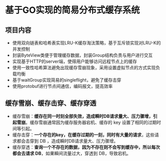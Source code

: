 # 基于GO实现的简易分布式缓存系统

## 项目内容
- 使用双向链表和哈希表实现LRU-K缓存淘汰策略，基于互斥锁实现对LRU-K的并发控制
- 封装ByteView类便于管理缓存数据，封装Group结构负责与用户进行交互
- 实现基于HTTP的server端，使得用户能够访问远程节点上的缓存
- 使用一致性哈希算法避免出现缓存雪崩现象，采用设置虚拟节点的方式实现负载均衡
- 基于waitGroup实现简易的singleflight，避免了缓存击穿
- 使用protobuf进行节点间通信，编码报文，提高效率


## 缓存雪崩、缓存击穿、缓存穿透
- 缓存雪崩：**缓存在同一时刻全部失效，造成瞬时DB请求量大、压力骤增，引起雪崩**。缓存雪崩通常因为缓存服务器宕机、缓存的 key 设置了相同的过期时间等引起。
- 缓存击穿：**一个存在的key，在缓存过期的一刻，同时有大量的请求**，这些请求都会击穿到 DB ，造成瞬时DB请求量大、压力骤增。
- 缓存穿透：**查询一个不存在的数据，因为不存在则不会写到缓存中，所以每次都会去请求 DB**，如果瞬间流量过大，穿透到 DB，导致宕机。
